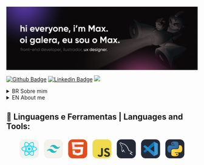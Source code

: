 <a href="" target="_blank"><img align="center" src="/imagem.png"/><a/>
  
  [![Github Badge](https://img.shields.io/badge/-Github-000?style=flat-square&logo=Github&logoColor=white&link=https://github.com/MaxRodrigurs)](https://github.com/maxrodrigurs)
  [![Linkedin Badge](https://img.shields.io/badge/-LinkedIn-blue?style=flat-square&logo=Linkedin&logoColor=white&link=https://www.linkedin.com/in/anaximandrodrigurs//)](https://www.linkedin.com/in/anaximandrodrigurs//)
  ![](https://visitor-badge.laobi.icu/badge?page_id=MaxRodrigurs.MaxRodrigurs//)
  
<details>
  <summary>BR Sobre mim </summary>
  <p>
  Sempre gostei de tecnologia, eventualmente me pego procurando sobre coisas novas ou alguma ideia doida pra criar.
  Já desenvolvi projetos basico de Py, alguns joguinhos e alguns apps simples, mas sempre me dedicando para trazer algo diferente para o projeto, algo novo e que trouxesse alguma caracteristica minha!
  Me adapto facilmente e sempre tento aprender algo em meio a correria.
  Valorizo muito a transparência, a sinceridade e a honestidade, seja para assumir responsabilidades ou problemas.
  Sou extrovertido e muito sociavel, faço amigos facilmente... eu acho.   

  Mais:
  📫 maxrodrigurs@outlook.com
  📜 linkedin.com/in/anaximandrodrigurs/
  </p>
</details>

<details>
<summary>EN About me</summary>
  <p>
  I've always liked technology and find myself looking for new things all the time.
  I've already developed basic Py projects, some games and some simple apps and I've always dedicated myself to bring something different to the project, something new and that would bring some of my characteristics!
  I adapt easily and always try to learn something new amidst the rush.
  I highly value transparency, sincerity and honesty, whether to assume responsibilities or problems, or to assume limitations or difficulties.
  I am outgoing and very sociable, and i make friends easily... i hope.

  More:
  📫 maxrodrigurs@outlook.com
  📜 linkedin.com/in/anaximandrodrigurs/
  </p>
</details>

## 🧰 Linguagens e Ferramentas | Languages and Tools:
  <p align="center">
  <img src="https://github.com/tandpfun/skill-icons/raw/main/icons/React-Light.svg" alt="React" height="50" style="vertical-align:top; margin:5px">
  <img src="https://github.com/tandpfun/skill-icons/raw/main/icons/TailwindCSS-Light.svg" alt="TailwindCSS" height="50" style="vertical-align:top; margin:5px">
  <img src="https://github.com/tandpfun/skill-icons/raw/main/icons/HTML.svg" alt="HTML" height="50" style="vertical-align:top; margin:5px">
  <img src="https://github.com/tandpfun/skill-icons/raw/main/icons/JavaScript.svg" alt="Javascript" height="50" style="vertical-align:top; margin:5px">
  <img src="https://github.com/tandpfun/skill-icons/raw/main/icons/MySQL-Dark.svg" alt="MySQL" height="50" style="vertical-align:top; margin:5px">
  <img src="https://github.com/tandpfun/skill-icons/raw/main/icons/VSCode-Dark.svg" alt="VS Code" height="50" style="vertical-align:top; margin:5px">
  <img src="https://github.com/tandpfun/skill-icons/raw/main/icons/Python-Dark.svg" alt="Python" height="50" style="vertical-align:top; margin:5px">
